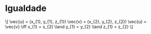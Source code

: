 # Igualdade

\\[
\vec{u} = (x_{1}, y_{1}, z_{1})
\vec{v} = (x_{2}, y_{2}, z_{2})
\vec{u} = \vec{v} \iff x_{1} = x_{2} \land y_{1} = y_{2} \land z_{1} = z_{2}
\\]
